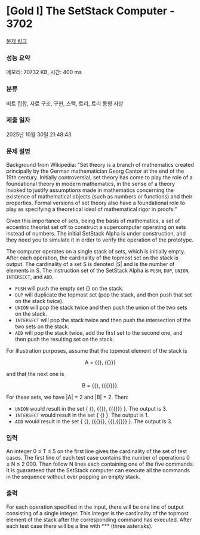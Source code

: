 # [Gold I] The SetStack Computer - 3702 

[문제 링크](https://www.acmicpc.net/problem/3702) 

### 성능 요약

메모리: 70732 KB, 시간: 400 ms

### 분류

비트 집합, 자료 구조, 구현, 스택, 트리, 트리 동형 사상

### 제출 일자

2025년 10월 30일 21:48:43

### 문제 설명

<p>Background from Wikipedia: “Set theory is a branch of mathematics created principally by the German mathematician Georg Cantor at the end of the 19th century. Initially controversial, set theory has come to play the role of a foundational theory in modern mathematics, in the sense of a theory invoked to justify assumptions made in mathematics concerning the existence of mathematical objects (such as numbers or functions) and their properties. Formal versions of set theory also have a foundational role to play as specifying a theoretical ideal of mathematical rigor in proofs.”</p>

<p>Given this importance of sets, being the basis of mathematics, a set of eccentric theorist set off to construct a supercomputer operating on sets instead of numbers. The initial SetStack Alpha is under construction, and they need you to simulate it in order to verify the operation of the prototype.</p>

<p>The computer operates on a single stack of sets, which is initially empty. After each operation, the cardinality of the topmost set on the stack is output. The cardinality of a set S is denoted |S| and is the number of elements in S. The instruction set of the SetStack Alpha is <code>PUSH</code>, <code>DUP</code>, <code>UNION</code>, <code>INTERSECT</code>, and <code>ADD</code>.</p>

<ul>
	<li><code>PUSH</code> will push the empty set {} on the stack.</li>
	<li><code>DUP</code> will duplicate the topmost set (pop the stack, and then push that set on the stack twice).</li>
	<li><code>UNION</code> will pop the stack twice and then push the union of the two sets on the stack.</li>
	<li><code>INTERSECT</code> will pop the stack twice and then push the intersection of the two sets on the stack.</li>
	<li><code>ADD</code> will pop the stack twice, add the first set to the second one, and then push the resulting set on the stack.</li>
</ul>

<p>For illustration purposes, assume that the topmost element of the stack is</p>

<p style="text-align: center;">A = {{}, {{}}}</p>

<p>and that the next one is</p>

<p style="text-align: center;">B = {{}, {{{}}}}.</p>

<p>For these sets, we have |A| = 2 and |B| = 2. Then:</p>

<ul>
	<li><code>UNION</code> would result in the set { {}, {{}}, {{{}}} }. The output is 3.</li>
	<li><code>INTERSECT</code> would result in the set { {} }. The output is 1.</li>
	<li><code>ADD</code> would result in the set { {}, {{{}}}, {{},{{}}} }. The output is 3.</li>
</ul>

### 입력 

 <p>An integer 0 ≤ T ≤ 5 on the first line gives the cardinality of the set of test cases. The first line of each test case contains the number of operations 0 ≤ N ≤ 2 000. Then follow N lines each containing one of the five commands. It is guaranteed that the SetStack computer can execute all the commands in the sequence without ever popping an empty stack.</p>

### 출력 

 <p>For each operation specified in the input, there will be one line of output consisting of a single integer. This integer is the cardinality of the topmost element of the stack after the corresponding command has executed. After each test case there will be a line with *** (three asterisks).</p>

